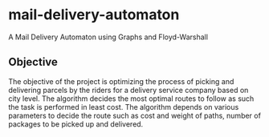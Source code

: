 # mail-delivery-automaton
A Mail Delivery Automaton using Graphs and Floyd-Warshall

## Objective

The objective of the project is optimizing the process of picking and delivering parcels by the riders for a
delivery service company based on city level. The algorithm decides the most optimal routes to follow as
such the task is performed in least cost. The algorithm depends on various parameters to decide the route
such as cost and weight of paths, number of packages to be picked up and delivered.
